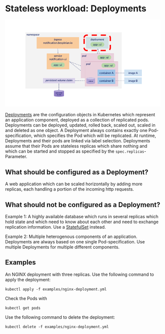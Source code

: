 # Stateless workload: Deployments

![Diagram of Kubernetes resources with deployment focused](img/deployment.png)

[Deployments](https://kubernetes.io/docs/concepts/workloads/controllers/deployment) are the configuration objects in Kubernetes which represent an application component, deployed as a collection of replicated pods. Deployments can be deployed, updated, rolled back, scaled out, scaled in and deleted as one object. A Deployment always contains exactly one Pod-specification, which specifies the Pod which will be replicated. At runtime, Deployments and their pods are linked via label selection. Deployments assume that their Pods are stateless replicas which share nothing and which can be started and stopped as specified by the `spec.replicas`-Parameter.

## What should be configured as a Deployment?

A web application which can be scaled horizontally by adding more replicas, each handling a portion of the incoming http requests.

## What should not be configured as a Deployment?

Example 1: A highly available database which runs in several replicas which hold state and which need to know about each other and need to exchange replication information. Use a [StatefulSet](../StatefulSets/README.md) instead.

Example 2: Multiple heterogenous components of an application. Deployments are always based on one single Pod-specification. Use multiple Deployments for multiple different components.

## Examples

An NGINX deployment with three replicas. Use the following command to apply the deployment:

```
kubectl apply -f examples/nginx-deployment.yml
```

Check the Pods with

```
kubectl get pods
```

Use the following command to delete the deployment:

```
kubectl delete -f examples/nginx-deployment.yml
```
